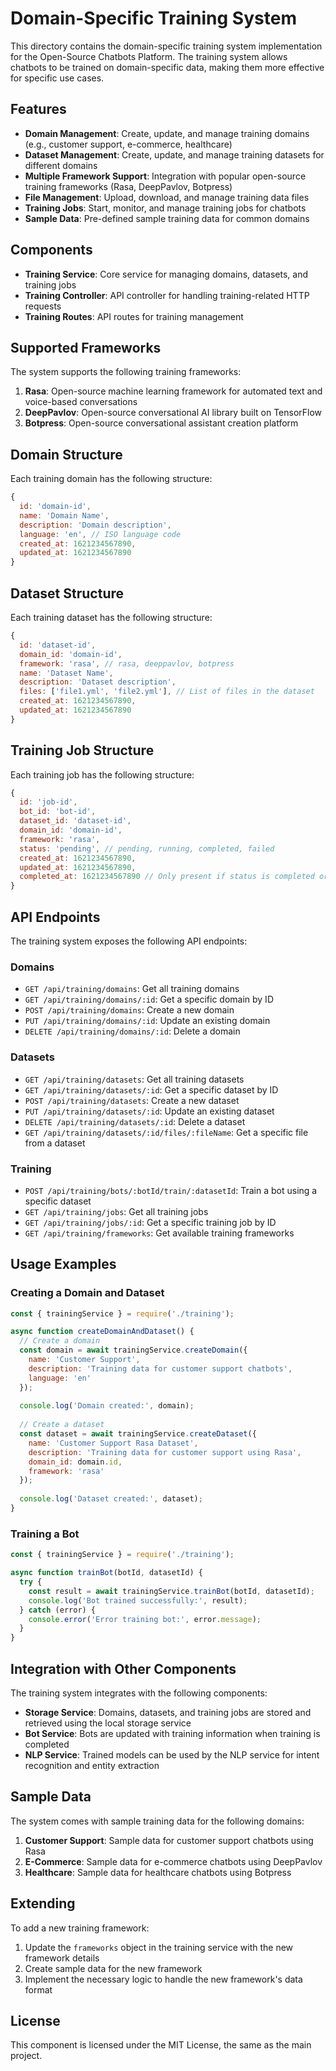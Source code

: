 # Domain-Specific Training System

This directory contains the domain-specific training system implementation for the Open-Source Chatbots Platform. The training system allows chatbots to be trained on domain-specific data, making them more effective for specific use cases.

## Features

- **Domain Management**: Create, update, and manage training domains (e.g., customer support, e-commerce, healthcare)
- **Dataset Management**: Create, update, and manage training datasets for different domains
- **Multiple Framework Support**: Integration with popular open-source training frameworks (Rasa, DeepPavlov, Botpress)
- **File Management**: Upload, download, and manage training data files
- **Training Jobs**: Start, monitor, and manage training jobs for chatbots
- **Sample Data**: Pre-defined sample training data for common domains

## Components

- **Training Service**: Core service for managing domains, datasets, and training jobs
- **Training Controller**: API controller for handling training-related HTTP requests
- **Training Routes**: API routes for training management

## Supported Frameworks

The system supports the following training frameworks:

1. **Rasa**: Open-source machine learning framework for automated text and voice-based conversations
2. **DeepPavlov**: Open-source conversational AI library built on TensorFlow
3. **Botpress**: Open-source conversational assistant creation platform

## Domain Structure

Each training domain has the following structure:

```javascript
{
  id: 'domain-id',
  name: 'Domain Name',
  description: 'Domain description',
  language: 'en', // ISO language code
  created_at: 1621234567890,
  updated_at: 1621234567890
}
```

## Dataset Structure

Each training dataset has the following structure:

```javascript
{
  id: 'dataset-id',
  domain_id: 'domain-id',
  framework: 'rasa', // rasa, deeppavlov, botpress
  name: 'Dataset Name',
  description: 'Dataset description',
  files: ['file1.yml', 'file2.yml'], // List of files in the dataset
  created_at: 1621234567890,
  updated_at: 1621234567890
}
```

## Training Job Structure

Each training job has the following structure:

```javascript
{
  id: 'job-id',
  bot_id: 'bot-id',
  dataset_id: 'dataset-id',
  domain_id: 'domain-id',
  framework: 'rasa',
  status: 'pending', // pending, running, completed, failed
  created_at: 1621234567890,
  updated_at: 1621234567890,
  completed_at: 1621234567890 // Only present if status is completed or failed
}
```

## API Endpoints

The training system exposes the following API endpoints:

### Domains

- `GET /api/training/domains`: Get all training domains
- `GET /api/training/domains/:id`: Get a specific domain by ID
- `POST /api/training/domains`: Create a new domain
- `PUT /api/training/domains/:id`: Update an existing domain
- `DELETE /api/training/domains/:id`: Delete a domain

### Datasets

- `GET /api/training/datasets`: Get all training datasets
- `GET /api/training/datasets/:id`: Get a specific dataset by ID
- `POST /api/training/datasets`: Create a new dataset
- `PUT /api/training/datasets/:id`: Update an existing dataset
- `DELETE /api/training/datasets/:id`: Delete a dataset
- `GET /api/training/datasets/:id/files/:fileName`: Get a specific file from a dataset

### Training

- `POST /api/training/bots/:botId/train/:datasetId`: Train a bot using a specific dataset
- `GET /api/training/jobs`: Get all training jobs
- `GET /api/training/jobs/:id`: Get a specific training job by ID
- `GET /api/training/frameworks`: Get available training frameworks

## Usage Examples

### Creating a Domain and Dataset

```javascript
const { trainingService } = require('./training');

async function createDomainAndDataset() {
  // Create a domain
  const domain = await trainingService.createDomain({
    name: 'Customer Support',
    description: 'Training data for customer support chatbots',
    language: 'en'
  });
  
  console.log('Domain created:', domain);
  
  // Create a dataset
  const dataset = await trainingService.createDataset({
    name: 'Customer Support Rasa Dataset',
    description: 'Training data for customer support using Rasa',
    domain_id: domain.id,
    framework: 'rasa'
  });
  
  console.log('Dataset created:', dataset);
}
```

### Training a Bot

```javascript
const { trainingService } = require('./training');

async function trainBot(botId, datasetId) {
  try {
    const result = await trainingService.trainBot(botId, datasetId);
    console.log('Bot trained successfully:', result);
  } catch (error) {
    console.error('Error training bot:', error.message);
  }
}
```

## Integration with Other Components

The training system integrates with the following components:

- **Storage Service**: Domains, datasets, and training jobs are stored and retrieved using the local storage service
- **Bot Service**: Bots are updated with training information when training is completed
- **NLP Service**: Trained models can be used by the NLP service for intent recognition and entity extraction

## Sample Data

The system comes with sample training data for the following domains:

1. **Customer Support**: Sample data for customer support chatbots using Rasa
2. **E-Commerce**: Sample data for e-commerce chatbots using DeepPavlov
3. **Healthcare**: Sample data for healthcare chatbots using Botpress

## Extending

To add a new training framework:

1. Update the `frameworks` object in the training service with the new framework details
2. Create sample data for the new framework
3. Implement the necessary logic to handle the new framework's data format

## License

This component is licensed under the MIT License, the same as the main project.
